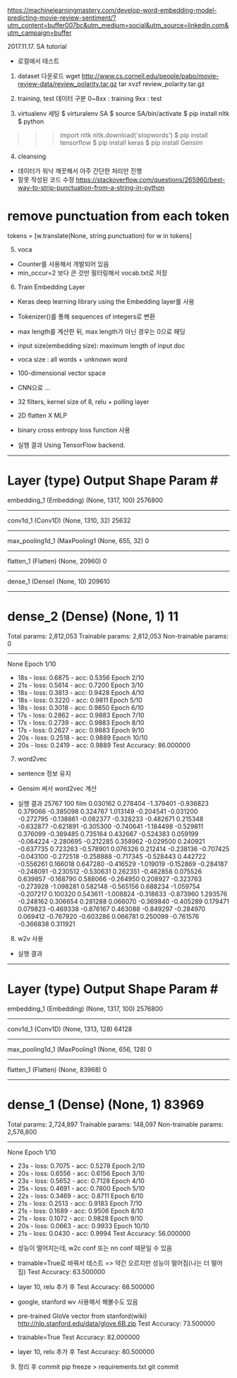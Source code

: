 https://machinelearningmastery.com/develop-word-embedding-model-predicting-movie-review-sentiment/?utm_content=buffer007bc&utm_medium=social&utm_source=linkedin.com&utm_campaign=buffer

2017.11.17. SA tutorial

+ 로컬에서 테스트

1) dataset 다운로드
wget http://www.cs.cornell.edu/people/pabo/movie-review-data/review_polarity.tar.gz
tar xvzf review_polarity.tar.gz

2) training, test 데이터 구분
0~8xx : training
9xx   : test

3) virtualenv 세팅
$ virturalenv SA
$ source SA/bin/activate
$ pip install nltk
$ python
  >>> import nltk
  >>> nltk.download('stopwords')
$ pip install tensorflow
$ pip install keras
$ pip install Gensim

4) cleansing
+ 데이터가 워낙 깨끗해서 아주 간단한 처리만 진행
+ 잘못 작성된 코드 수정
https://stackoverflow.com/questions/265960/best-way-to-strip-punctuation-from-a-string-in-python
# remove punctuation from each token
tokens = [w.translate(None, string.punctuation) for w in tokens]

5) voca
+ Counter를 사용해서 개발되어 있음
+ min_occur=2 보다 큰 것만 필터링해서 vocab.txt로 저장

6) Train Embedding Layer
+ Keras deep learning library using the Embedding layer를 사용
+ Tokenizer()를 통해 sequences of integers로 변환
+ max length를 계산한 뒤, max length가 아닌 경우는 0으로 패딩
+ input size(embedding size): maximum length of input doc
+ voca size : all words + unknown word
+ 100-dimensional vector space
+ CNN으로 ...
+ 32 filters, kernel size of 8, relu + polling layer
+ 2D flatten X MLP
+ binary cross entropy loss function 사용

+ 실행 결과
Using TensorFlow backend.
_________________________________________________________________
Layer (type)                 Output Shape              Param #
=================================================================
embedding_1 (Embedding)      (None, 1317, 100)         2576800
_________________________________________________________________
conv1d_1 (Conv1D)            (None, 1310, 32)          25632
_________________________________________________________________
max_pooling1d_1 (MaxPooling1 (None, 655, 32)           0
_________________________________________________________________
flatten_1 (Flatten)          (None, 20960)             0
_________________________________________________________________
dense_1 (Dense)              (None, 10)                209610
_________________________________________________________________
dense_2 (Dense)              (None, 1)                 11
=================================================================
Total params: 2,812,053
Trainable params: 2,812,053
Non-trainable params: 0
_________________________________________________________________
None
Epoch 1/10
 - 18s - loss: 0.6875 - acc: 0.5356
Epoch 2/10
 - 21s - loss: 0.5614 - acc: 0.7200
Epoch 3/10
 - 18s - loss: 0.3813 - acc: 0.9428
Epoch 4/10
 - 18s - loss: 0.3220 - acc: 0.9811
Epoch 5/10
 - 18s - loss: 0.3018 - acc: 0.9850
Epoch 6/10
 - 17s - loss: 0.2862 - acc: 0.9883
Epoch 7/10
 - 17s - loss: 0.2739 - acc: 0.9883
Epoch 8/10
 - 17s - loss: 0.2627 - acc: 0.9883
Epoch 9/10
 - 20s - loss: 0.2518 - acc: 0.9889
Epoch 10/10
 - 20s - loss: 0.2419 - acc: 0.9889
Test Accuracy: 86.000000

7) word2vec
+ sentence 정보 유지
+ Gensim 써서 word2vec 계산

+ 실행 결과
25767 100
film 0.030162 0.278404 -1.379401 -0.936823 0.379066 -0.385098 0.324767 1.013149 -0.204541 -0.031200 -0.272795 -0.138861 -0.082377 -0.328233 -0.482671 0.215348 -0.632877 -0.621891 -0.305300 -0.740641 -1.184498 -0.529811 0.376099 -0.389485 0.735164 0.432667 -0.524383 0.059199 -0.064224 -2.280695 -0.212285 0.358962 -0.029500 0.240921 -0.637735 0.723263 -0.578901 0.076326 0.212414 -0.238136 -0.707425 -0.043100 -0.272518 -0.258888 -0.717345 -0.528443 0.442722 -0.556261 0.166018 0.647280 -0.416529 -1.019019 -0.152869 -0.284187 -0.248091 -0.230512 -0.530631 0.262351 -0.462858 0.075526 0.639857 -0.168790 0.588066 -0.264950 0.208927 -0.323763 -0.273928 -1.098281 0.582148 -0.565156 0.688234 -1.059754 -0.207217 0.100320 0.543611 -1.008824 -0.318633 -0.873960 1.293576 -0.248162 0.306654 0.281288 0.066070 -0.369840 -0.405289 0.179471 0.079823 -0.469338 -0.876167 0.463088 -0.849297 -0.284970 0.069412 -0.767920 -0.603286 0.066781 0.250099 -0.761576 -0.366838 0.311921


8) w2v 사용
+ 실행 결과
_________________________________________________________________
Layer (type)                 Output Shape              Param #
=================================================================
embedding_1 (Embedding)      (None, 1317, 100)         2576800
_________________________________________________________________
conv1d_1 (Conv1D)            (None, 1313, 128)         64128
_________________________________________________________________
max_pooling1d_1 (MaxPooling1 (None, 656, 128)          0
_________________________________________________________________
flatten_1 (Flatten)          (None, 83968)             0
_________________________________________________________________
dense_1 (Dense)              (None, 1)                 83969
=================================================================
Total params: 2,724,897
Trainable params: 148,097
Non-trainable params: 2,576,800
_________________________________________________________________
None
Epoch 1/10
 - 23s - loss: 0.7075 - acc: 0.5278
Epoch 2/10
 - 20s - loss: 0.6556 - acc: 0.6156
Epoch 3/10
 - 23s - loss: 0.5652 - acc: 0.7128
Epoch 4/10
 - 25s - loss: 0.4691 - acc: 0.7800
Epoch 5/10
 - 22s - loss: 0.3469 - acc: 0.8711
Epoch 6/10
 - 21s - loss: 0.2513 - acc: 0.9183
Epoch 7/10
 - 21s - loss: 0.1689 - acc: 0.9506
Epoch 8/10
 - 21s - loss: 0.1072 - acc: 0.9828
Epoch 9/10
 - 20s - loss: 0.0663 - acc: 0.9933
Epoch 10/10
 - 21s - loss: 0.0430 - acc: 0.9994
Test Accuracy: 56.000000

+ 성능이 떨어지는데, w2c conf 또는 nn conf 때문일 수 있음

+ trainable=True로 바꿔서 테스트 => 약간 오르지만 성능이 떨어짐(나는 더 떨어짐)
Test Accuracy: 63.500000

+ layer 10, relu 추가 후
Test Accuracy: 68.500000

+ google, stanford wv 사용해서 해볼수도 있음

+ pre-trained GloVe vector from stanford(wiki)
http://nlp.stanford.edu/data/glove.6B.zip
Test Accuracy: 73.500000

+ trainable=True
Test Accuracy: 82.000000

+ layer 10, relu 추가 후 
Test Accuracy: 80.500000

9) 정리 후 commit
pip freeze > requirements.txt
git commit
